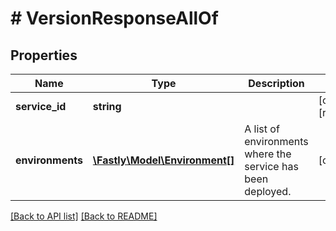 # # VersionResponseAllOf

## Properties

Name | Type | Description | Notes
------------ | ------------- | ------------- | -------------
**service_id** | **string** |  | [optional] [readonly] 
**environments** | [**\Fastly\Model\Environment[]**](Environment.md) | A list of environments where the service has been deployed. | [optional] 


[[Back to API list]](../../README.md#endpoints) [[Back to README]](../../README.md)
